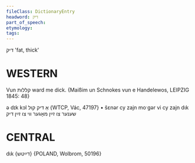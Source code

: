 ```yaml
---
fileClass: DictionaryEntry
headword: דיק
part_of_speech: 
etymology: 
tags: 
---
```

דיק
'fat, thick'

WESTERN
========

Vun קללות ward me dick.
{Maißim un Schnokes vun e Handelewos, LEIPZIG 1845: 48}

ə dɪk kɔl אַ דיק קול {WTCP, Vác, 47197}
	•	šɛnər cy zajn moˑgər vi cy zajn dɩk שענער צו זײַן מאָגער ווי צו זײַן דיק

CENTRAL
========

dɩk {דײַטש} {POLAND, Wolbrom, 50196}